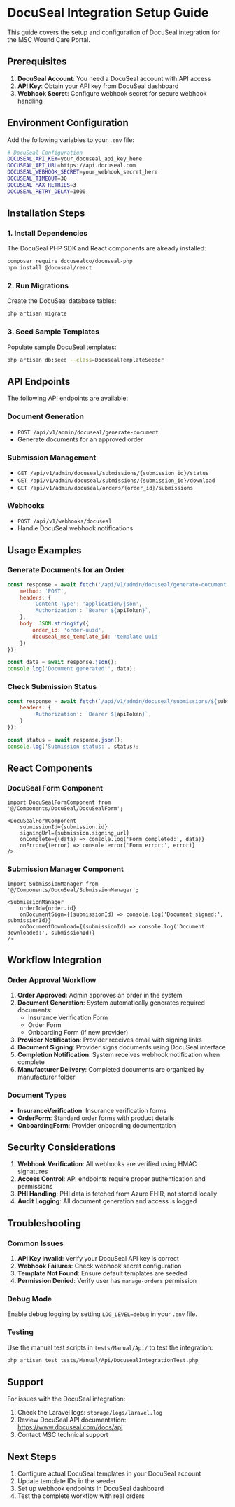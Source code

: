 # DocuSeal Integration Setup Guide

This guide covers the setup and configuration of DocuSeal integration for the MSC Wound Care Portal.

## Prerequisites

1. **DocuSeal Account**: You need a DocuSeal account with API access
2. **API Key**: Obtain your API key from DocuSeal dashboard
3. **Webhook Secret**: Configure webhook secret for secure webhook handling

## Environment Configuration

Add the following variables to your `.env` file:

```bash
# DocuSeal Configuration
DOCUSEAL_API_KEY=your_docuseal_api_key_here
DOCUSEAL_API_URL=https://api.docuseal.com
DOCUSEAL_WEBHOOK_SECRET=your_webhook_secret_here
DOCUSEAL_TIMEOUT=30
DOCUSEAL_MAX_RETRIES=3
DOCUSEAL_RETRY_DELAY=1000
```

## Installation Steps

### 1. Install Dependencies

The DocuSeal PHP SDK and React components are already installed:

```bash
composer require docusealco/docuseal-php
npm install @docuseal/react
```

### 2. Run Migrations

Create the DocuSeal database tables:

```bash
php artisan migrate
```

### 3. Seed Sample Templates

Populate sample DocuSeal templates:

```bash
php artisan db:seed --class=DocusealTemplateSeeder
```

## API Endpoints

The following API endpoints are available:

### Document Generation

- `POST /api/v1/admin/docuseal/generate-document`
- Generate documents for an approved order

### Submission Management

- `GET /api/v1/admin/docuseal/submissions/{submission_id}/status`
- `GET /api/v1/admin/docuseal/submissions/{submission_id}/download`
- `GET /api/v1/admin/docuseal/orders/{order_id}/submissions`

### Webhooks

- `POST /api/v1/webhooks/docuseal`
- Handle DocuSeal webhook notifications

## Usage Examples

### Generate Documents for an Order

```javascript
const response = await fetch('/api/v1/admin/docuseal/generate-document', {
    method: 'POST',
    headers: {
        'Content-Type': 'application/json',
        'Authorization': `Bearer ${apiToken}`,
    },
    body: JSON.stringify({
        order_id: 'order-uuid',
        docuseal_msc_template_id: 'template-uuid'
    })
});

const data = await response.json();
console.log('Document generated:', data);
```

### Check Submission Status

```javascript
const response = await fetch(`/api/v1/admin/docuseal/submissions/${submissionId}/status`, {
    headers: {
        'Authorization': `Bearer ${apiToken}`,
    }
});

const status = await response.json();
console.log('Submission status:', status);
```

## React Components

### DocuSeal Form Component

```tsx
import DocuSealFormComponent from '@/Components/DocuSeal/DocuSealForm';

<DocuSealFormComponent
    submissionId={submission.id}
    signingUrl={submission.signing_url}
    onComplete={(data) => console.log('Form completed:', data)}
    onError={(error) => console.error('Form error:', error)}
/>
```

### Submission Manager Component

```tsx
import SubmissionManager from '@/Components/DocuSeal/SubmissionManager';

<SubmissionManager
    orderId={order.id}
    onDocumentSign={(submissionId) => console.log('Document signed:', submissionId)}
    onDocumentDownload={(submissionId) => console.log('Document downloaded:', submissionId)}
/>
```

## Workflow Integration

### Order Approval Workflow

1. **Order Approved**: Admin approves an order in the system
2. **Document Generation**: System automatically generates required documents:
   - Insurance Verification Form
   - Order Form
   - Onboarding Form (if new provider)
3. **Provider Notification**: Provider receives email with signing links
4. **Document Signing**: Provider signs documents using DocuSeal interface
5. **Completion Notification**: System receives webhook notification when complete
6. **Manufacturer Delivery**: Completed documents are organized by manufacturer folder

### Document Types

- **InsuranceVerification**: Insurance verification forms
- **OrderForm**: Standard order forms with product details
- **OnboardingForm**: Provider onboarding documentation

## Security Considerations

1. **Webhook Verification**: All webhooks are verified using HMAC signatures
2. **Access Control**: API endpoints require proper authentication and permissions
3. **PHI Handling**: PHI data is fetched from Azure FHIR, not stored locally
4. **Audit Logging**: All document generation and access is logged

## Troubleshooting

### Common Issues

1. **API Key Invalid**: Verify your DocuSeal API key is correct
2. **Webhook Failures**: Check webhook secret configuration
3. **Template Not Found**: Ensure default templates are seeded
4. **Permission Denied**: Verify user has `manage-orders` permission

### Debug Mode

Enable debug logging by setting `LOG_LEVEL=debug` in your `.env` file.

### Testing

Use the manual test scripts in `tests/Manual/Api/` to test the integration:

```bash
php artisan test tests/Manual/Api/DocusealIntegrationTest.php
```

## Support

For issues with the DocuSeal integration:

1. Check the Laravel logs: `storage/logs/laravel.log`
2. Review DocuSeal API documentation: https://www.docuseal.com/docs/api
3. Contact MSC technical support

## Next Steps

1. Configure actual DocuSeal templates in your DocuSeal account
2. Update template IDs in the seeder
3. Set up webhook endpoints in DocuSeal dashboard
4. Test the complete workflow with real orders 